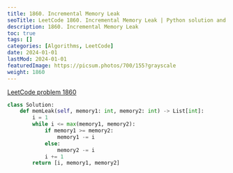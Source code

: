 ```yaml
---
title: 1860. Incremental Memory Leak
seoTitle: LeetCode 1860. Incremental Memory Leak | Python solution and explanation
description: 1860. Incremental Memory Leak
toc: true
tags: []
categories: [Algorithms, LeetCode]
date: 2024-01-01
lastMod: 2024-01-01
featuredImage: https://picsum.photos/700/155?grayscale
weight: 1860
---
```


[LeetCode problem 1860](https://leetcode.com/problems/incremental-memory-leak/)

```python
class Solution:
    def memLeak(self, memory1: int, memory2: int) -> List[int]:
        i = 1
        while i <= max(memory1, memory2):
            if memory1 >= memory2:
                memory1 -= i
            else:
                memory2 -= i
            i += 1
        return [i, memory1, memory2]

```
